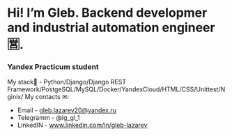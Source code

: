 # Hi! I’m Gleb. Backend developmer and industrial automation engineer🈺.
### Yandex Practicum student

My stack🔧 - Python/Django/Django REST Framework/PostgeSQL/MySQL/Docker/YandexCloud/HTML/CSS/Unittest/Nginix/
My сontacts ✉:
- Email - gleb.lazarev20@yandex.ru 
- Telegramm - @lg_gl_1
- LinkedIN - www.linkedin.com/in/gleb-lazarev

